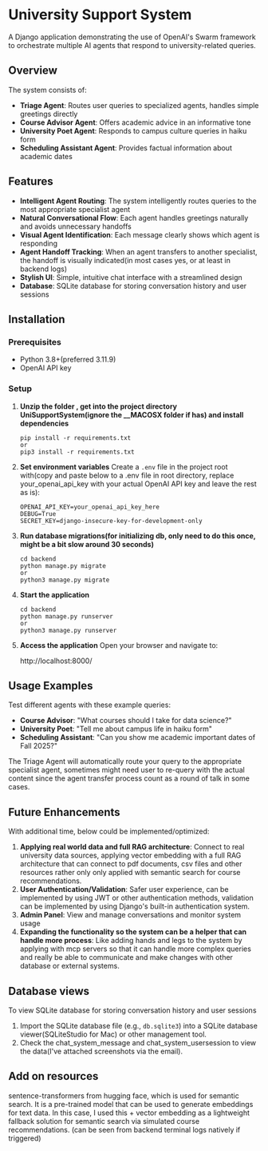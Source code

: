 # University Support System

A Django application demonstrating the use of OpenAI's Swarm framework to orchestrate multiple AI agents that respond to university-related queries.

## Overview

The system consists of:

- **Triage Agent**: Routes user queries to specialized agents, handles simple greetings directly
- **Course Advisor Agent**: Offers academic advice in an informative tone
- **University Poet Agent**: Responds to campus culture queries in haiku form
- **Scheduling Assistant Agent**: Provides factual information about academic dates

## Features

- **Intelligent Agent Routing**: The system intelligently routes queries to the most appropriate specialist agent
- **Natural Conversational Flow**: Each agent handles greetings naturally and avoids unnecessary handoffs
- **Visual Agent Identification**: Each message clearly shows which agent is responding
- **Agent Handoff Tracking**: When an agent transfers to another specialist, the handoff is visually indicated(in most cases yes, or at least in backend logs)
- **Stylish UI**: Simple, intuitive chat interface with a streamlined design
- **Database**: SQLite database for storing conversation history and user sessions

## Installation

### Prerequisites
- Python 3.8+(preferred 3.11.9)
- OpenAI API key

### Setup

1. **Unzip the folder , get into the project directory UniSupportSystem(ignore the __MACOSX folder if has) and install dependencies**
   ```
   pip install -r requirements.txt
   or 
   pip3 install -r requirements.txt 
   ```

2. **Set environment variables**
   Create a `.env` file in the project root with(copy and paste below to a .env file in root directory, replace your_openai_api_key with your actual OpenAI API key and leave the rest as is):
   ```
   OPENAI_API_KEY=your_openai_api_key_here
   DEBUG=True
   SECRET_KEY=django-insecure-key-for-development-only
   ```

3. **Run database migrations(for initializing db, only need to do this once, might be a bit slow around 30 seconds)**
   ```
   cd backend
   python manage.py migrate
   or
   python3 manage.py migrate
   ```

4. **Start the application**
   ```
   cd backend
   python manage.py runserver
   or
   python3 manage.py runserver
   ```

5. **Access the application**
   Open your browser and navigate to:
   
   http://localhost:8000/
   

## Usage Examples

Test different agents with these example queries:

- **Course Advisor**: "What courses should I take for data science?"
- **University Poet**: "Tell me about campus life in haiku form"
- **Scheduling Assistant**: "Can you show me academic important dates of Fall 2025?"

The Triage Agent will automatically route your query to the appropriate specialist agent, sometimes might need user to re-query with the actual content since the agent transfer process count as a round of talk in some cases. 

## Future Enhancements

With additional time, below could be implemented/optimized:

1. **Applying real world data and full RAG architecture**: Connect to real university data sources, applying vector embedding with a full RAG architecture that can connect to pdf documents, csv files and other resources rather only only applied with semantic search for course recommendations.
2. **User Authentication/Validation**: Safer user experience, can be implemented by using JWT or other authentication methods, validation can be implemented by using Django's built-in authentication system.
3. **Admin Panel**: View and manage conversations and monitor system usage
4. **Expanding the functionality so the system can be a helper that can handle more process**: Like adding hands and legs to the system by applying with mcp servers so that it can handle more complex queries and really be able to communicate and make changes with other database or external systems. 


## Database views
To view SQLite database for storing conversation history and user sessions
1. Import the SQLite database file (e.g., `db.sqlite3`) into a SQLite database viewer(SQLiteStudio for Mac) or other management tool.
2. Check the chat_system_message and chat_system_usersession to view the data(I've attached screenshots via the email).

## Add on resources
sentence-transformers from hugging face, which is used for semantic search. It is a pre-trained model that can be used to generate embeddings for text data.  In this case, I used this + vector embedding as a lightweight fallback solution for semantic search via simulated course recommendations. (can be seen from backend terminal logs natively if triggered)

